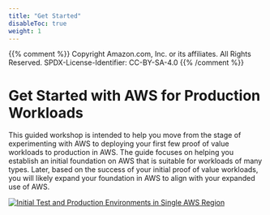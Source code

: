 ```yaml
---
title: "Get Started"
disableToc: true
weight: 1
---
```

{{% comment %}}
Copyright Amazon.com, Inc. or its affiliates. All Rights Reserved.
SPDX-License-Identifier: CC-BY-SA-4.0
{{% /comment %}}

# Get Started with AWS for Production Workloads

This guided workshop is intended to help you move from the stage of experimenting with AWS to deploying your first few proof of value workloads to production in AWS. The guide focuses on helping you establish an initial foundation on AWS that is suitable for workloads of many types. Later, based on the success of your initial proof of value workloads, you will likely expand your foundation in AWS to align with your expanded use of AWS.

[![Initial Test and Production Environments in Single AWS Region](/images/04-test-prod/initial-foundation-test-prod-single-region.png?height=600px)](/images/04-test-prod/initial-foundation-test-prod-single-region.png)

